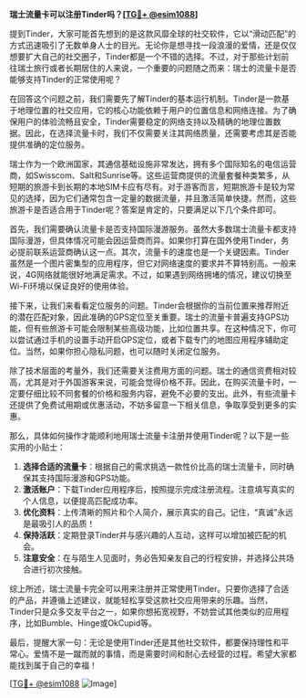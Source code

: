 **瑞士流量卡可以注册Tinder吗？[[TG💪+ @esim1088](https://t.me/s/esim1088)]**

提到Tinder，大家可能首先想到的是这款风靡全球的社交软件，它以“滑动匹配”的方式迅速吸引了无数单身人士的目光。无论你是想寻找一段浪漫的爱情，还是仅仅想要扩大自己的社交圈子，Tinder都是一个不错的选择。不过，对于那些计划前往瑞士旅行或者长期居住的人来说，一个重要的问题随之而来：瑞士的流量卡是否能够支持Tinder的正常使用呢？

在回答这个问题之前，我们需要先了解Tinder的基本运行机制。Tinder是一款基于地理位置的社交应用，它的核心功能依赖于用户的位置信息和网络连接。为了确保用户的体验流畅且安全，Tinder需要稳定的网络支持以及精确的地理位置数据。因此，在选择流量卡时，我们不仅需要关注其网络质量，还需要考虑其是否能提供准确的定位服务。

瑞士作为一个欧洲国家，其通信基础设施非常发达，拥有多个国际知名的电信运营商，如Swisscom、Salt和Sunrise等。这些运营商提供的流量套餐种类繁多，从短期的旅游卡到长期的本地SIM卡应有尽有。对于游客而言，短期旅游卡是较为常见的选择，因为它们通常包含一定量的数据流量，并且激活简单快捷。然而，这些旅游卡是否适合用于Tinder呢？答案是肯定的，只要满足以下几个条件即可。

首先，我们需要确认流量卡是否支持国际漫游服务。虽然大多数瑞士流量卡都支持国际漫游，但具体情况可能会因运营商而异。如果你打算在国外使用Tinder，务必提前联系运营商确认这一点。其次，流量卡的速度也是一个关键因素。Tinder虽然是一个图片密集型的应用程序，但它对网络速度的要求并不算特别高。一般来说，4G网络就能很好地满足需求。不过，如果遇到网络拥堵的情况，建议切换至Wi-Fi环境以保证良好的使用体验。

接下来，让我们来看看定位服务的问题。Tinder会根据你的当前位置来推荐附近的潜在匹配对象，因此准确的GPS定位至关重要。瑞士的流量卡普遍支持GPS功能，但有些旅游卡可能会限制某些高级功能，比如位置共享。在这种情况下，你可以尝试通过手机的设置手动开启GPS定位，或者下载专门的地图应用程序辅助定位。当然，如果你担心隐私问题，也可以随时关闭定位服务。

除了技术层面的考量外，我们还需要关注费用方面的问题。瑞士的通信资费相对较高，尤其是对于外国游客来说，可能会觉得价格不菲。因此，在购买流量卡时，一定要仔细比较不同套餐的价格和服务内容，避免不必要的支出。此外，有些流量卡还提供了免费试用期或优惠活动，不妨多留意一下相关信息，争取享受到更多的实惠。

那么，具体如何操作才能顺利地用瑞士流量卡注册并使用Tinder呢？以下是一些实用的小贴士：

1. **选择合适的流量卡**：根据自己的需求挑选一款性价比高的瑞士流量卡，同时确保其支持国际漫游和GPS功能。
2. **激活账户**：下载Tinder应用程序后，按照提示完成注册流程。注意填写真实的个人信息，以便提高匹配成功率。
3. **优化资料**：上传清晰的照片和个人简介，展示真实的自己。记住，“真诚”永远是最吸引人的品质！
4. **保持活跃**：定期登录Tinder并与感兴趣的人互动，这样可以增加被匹配的机会。
5. **注意安全**：在与陌生人见面时，务必告知亲友自己的行程安排，并选择公共场合进行初次接触。

综上所述，瑞士流量卡完全可以用来注册并正常使用Tinder。只要你选择了合适的产品，并遵循上述建议，就能轻松享受这款社交应用带来的乐趣。当然，Tinder只是众多交友平台之一，如果你想拓宽视野，不妨尝试其他类似的应用程序，比如Bumble、Hinge或OkCupid等。

最后，提醒大家一句：无论是使用Tinder还是其他社交软件，都要保持理性和平常心。爱情不是一蹴而就的事情，而是需要时间和耐心去经营的过程。希望大家都能找到属于自己的幸福！

[[TG💪+ @esim1088](https://t.me/s/esim1088) ![Image](https://i.postimg.cc/4NQfJmqS/Snipaste-2025-05-13-00-14-12.png)]